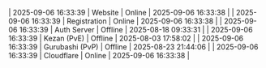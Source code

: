 | 2025-09-06 16:33:39 | Website | Online | 2025-09-06 16:33:38 |
| 2025-09-06 16:33:39 | Registration | Online | 2025-09-06 16:33:38 |
| 2025-09-06 16:33:39 | Auth Server | Offline | 2025-08-18 09:33:31 |
| 2025-09-06 16:33:39 | Kezan (PvE) | Offline | 2025-08-03 17:58:02 |
| 2025-09-06 16:33:39 | Gurubashi (PvP) | Offline | 2025-08-23 21:44:06 |
| 2025-09-06 16:33:39 | Cloudflare | Online | 2025-09-06 16:33:38 |
